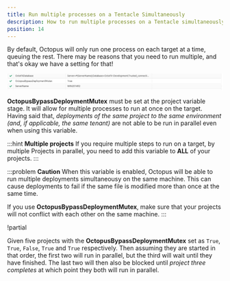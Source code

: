 ```yaml
---
title: Run multiple processes on a Tentacle Simultaneously
description: How to run multiple processes on a Tentacle simultaneously.
position: 14
---
```


By default, Octopus will only run one process on each target at a time, queuing the rest. There may be reasons that you need to run multiple, and that's okay we have a setting for that!

![](/docs/images/3048158/3278139.png)

**OctopusBypassDeploymentMutex** must be set at the project variable stage. It will allow for multiple processes to run at once on the target. Having said that, _deployments of the same project to the same environment (and, if applicable, the same tenant)_ are not able to be run in parallel even when using this variable.

:::hint
**Multiple projects**
If you require multiple steps to run on a target, by multiple Projects in parallel, you need to add this variable to **ALL** of your projects.
:::

:::problem
**Caution**
When this variable is enabled, Octopus will be able to run multiple deployments simultaneousy on the same machine. This can cause deployments to fail if the same file is modified more than once at the same time.

If you use **OctopusBypassDeploymentMutex**, make sure that your projects will not conflict with each other on the same machine.
:::

!partial <max-parallelism>

Given five projects with the **OctopusBypassDeploymentMutex** set as `True`, `True`, `False`, `True` and `True` respectively. Then assuming they are started in that order, the first two will run in parallel, but the third will wait until they have finished. The last two will then also be blocked until _project three completes_ at which point they both will run in parallel.
